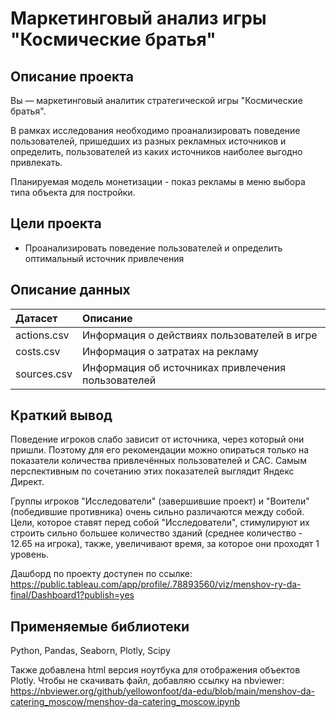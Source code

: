 # Маркетинговый анализ игры "Космические братья"

## Описание проекта

Вы — маркетинговый аналитик стратегической игры "Космические братья".

В рамках исследования необходимо проанализировать поведение пользователей, пришедших из разных рекламных источников и определить, пользователей из каких источников наиболее выгодно привлекать.

Планируемая модель монетизации - показ рекламы в меню выбора типа объекта для постройки.

## Цели проекта

- Проанализировать поведение пользователей и определить оптимальный источник привлечения

## Описание данных

| Датасет | Описание | 
| :---------------------- | :---------------------- | 
| actions.csv | Информация о действиях пользователей в игре |
| costs.csv | Информация о затратах на рекламу |
| sources.csv | Информация об источниках привлечения пользователей |

## Краткий вывод

Поведение игроков слабо зависит от источника, через который они пришли. Поэтому для его рекомендации можно опираться только на показатели количества привлечённых пользователей и CAC. Самым перспективным по сочетанию этих показателей выглядит Яндекс Директ.

Группы игроков "Исследователи" (завершившие проект) и "Воители" (победившие противника) очень сильно различаются между собой. Цели, которое ставят перед собой "Исследователи", стимулируют их строить сильно большее количество зданий (среднее количество - 12.65 на игрока), также, увеличивают время, за которое они проходят 1 уровень.

Дашборд по проекту доступен по ссылке: https://public.tableau.com/app/profile/.78893560/viz/menshov-ry-da-final/Dashboard1?publish=yes

## Применяемые библиотеки

Python, Pandas, Seaborn, Plotly, Scipy

Также добавлена html версия ноутбука для отображения объектов Plotly. Чтобы не скачивать файл, добавляю ссылку на nbviewer:
https://nbviewer.org/github/yellowonfoot/da-edu/blob/main/menshov-da-catering_moscow/menshov-da-catering_moscow.ipynb